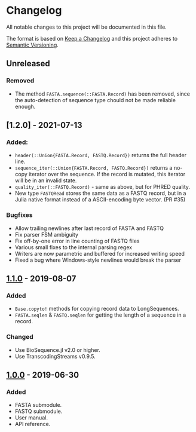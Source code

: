# Changelog
All notable changes to this project will be documented in this file.

The format is based on [Keep a Changelog](http://keepachangelog.com/en/1.0.0/)
and this project adheres to [Semantic Versioning](http://semver.org/spec/v2.0.0.html).

## Unreleased
### Removed
* The method `FASTA.sequence(::FASTA.Record)` has been removed, since the auto-detection of sequence
  type chould not be made reliable enough.

## [1.2.0] - 2021-07-13
### Added:
* `header(::Union{FASTA.Record, FASTQ.Record})` returns the full header line.
* `sequence_iter(::Union{FASTA.Record, FASTQ.Record})` returns a no-copy iterator over the sequence. If the record is mutated, this iterator will be in an invalid state.
* `quality_iter(::FASTQ.Record)` - same as above, but for PHRED quality.
* New type `FASTQRead` stores the same data as a FASTQ record, but in a Julia native format instead of a ASCII-encoding byte vector. (PR #35)

### Bugfixes
* Allow trailing newlines after last record of FASTA and FASTQ
* Fix parser FSM ambiguity
* Fix off-by-one error in line counting of FASTQ files
* Various small fixes to the internal parsing regex
* Writers are now parametric and buffered for increased writing speed
* Fixed a bug where Windows-style newlines would break the parser

## [1.1.0] - 2019-08-07
### Added
- `Base.copyto!` methods for copying record data to LongSequences.
- `FASTA.seqlen` & `FASTQ.seqlen` for getting the length of a sequence in a record.

### Changed
- Use BioSequence.jl v2.0 or higher.
- Use TranscodingStreams v0.9.5.

## [1.0.0] - 2019-06-30
### Added
- FASTA submodule.
- FASTQ submodule.
- User manual.
- API reference.

[Unreleased]: https://github.com/BioJulia/FASTX.jl/compare/v1.1.0...HEAD
[1.1.0]: https://github.com/BioJulia/FASTX.jl/compare/v1.0.0...v1.1.0
[1.0.0]: https://github.com/BioJulia/FASTX.jl/tree/v1.0.0
